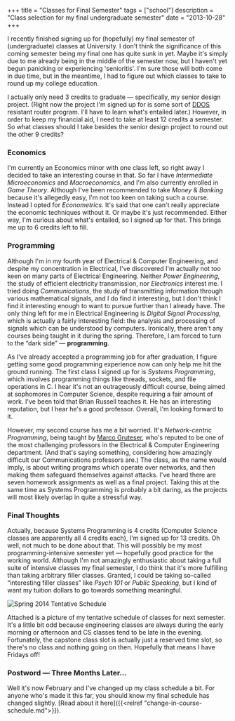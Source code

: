 +++
title = "Classes for Final Semester"
tags = ["school"]
description = "Class selection for my final undergraduate semester"
date = "2013-10-28"
+++

I recently finished signing up for (hopefully) my final semester of
(undergraduate) classes at University. I don't think the significance of this
coming semester being my final one has quite sunk in yet. Maybe it's simply due
to me already being in the middle of the semester now, but I haven't yet begun
panicking or experiencing 'senioritis'. I'm sure those will both come in due
time, but in the meantime, I had to figure out which classes to take to round up
my college education.

I actually only need 3 credits to graduate &mdash; specifically, my senior
design project. (Right now the project I'm signed up for is some sort of 
[DDOS](http://en.wikipedia.org/wiki/DDOS) resistant router program.  I'll have to
learn what's entailed later.) However, in order to keep my financial aid, I need
to take at least 12 credits a semester. So what classes should I take besides
the senior design project to round out the other 9 credits?

### Economics

I'm currently an Economics minor with one class left, so right away I decided to
take an interesting course in that. So far I have _Intermediate Microeconomics_
and _Macroeconomics_, and I'm also currently enrolled in _Game Theory_. Although
I've been recommended to take _Money & Banking_ because it's allegedly easy, I'm
not too keen on taking such a course. Instead I opted for _Econometrics_. It's
said that one can't really appreciate the economic techniques without it. Or
maybe it's just recommended. Either way, I'm curious about what's entailed, so I
signed up for that. This brings me up to 6 credits left to fill.

### Programming

Although I'm in my fourth year of Electrical & Computer Engineering, and despite
my concentration in Electrical, I've discovered I'm actually not too keen on
many parts of Electrical Engineering. Neither _Power Engineering_, the study of
efficient electricity transmission, nor _Electronics_ interest me. I tried doing
_Communications_, the study of transmitting information through various
mathematical signals, and I do find it interesting, but I don't think I find it
interesting enough to want to pursue further than I already have. The only thing
left for me in Electrical Engineering is _Digital Signal Processing_, which is
actually a fairly interesting field: the analysis and processing of signals
which can be understood by computers. Ironically, there aren't any courses being
taught in it during the spring. Therefore, I am forced to turn to the
&ldquo;dark side&rdquo; &mdash; **programming**.

As I've already accepted a programming job for after graduation, I figure
getting some good programming experience now can only help me hit the ground
running. The first class I signed up for is _Systems Programming_, which
involves programming things like threads, sockets, and file operations in C. I
hear it's not an outrageously difficult course, being aimed at sophomores in
Computer Science, despite requiring a fair amount of work. I've been told that
Brian Russell teaches it. He has an interesting reputation, but I hear he's a
good professor. Overall, I'm looking forward to it.

However, my second course has me a bit worried. It's 
_Network-centric Programming_, being taught by 
[Marco Gruteser](http://www.winlab.rutgers.edu/~gruteser/), 
who's reputed to be one of the
most challenging professors in the Electrical & Computer Engineering department.
(And that's saying something, considering how amazingly difficult our
Communications professors are.) The class, as the name would imply, is about
writing programs which operate over networks, and then making them safeguard
themselves against attacks. I've heard there are seven homework assignments as
well as a final project. Taking this at the same time as Systems Programming is
probably a bit daring, as the projects will most likely overlap in quite a
stressful way.

### Final Thoughts

Actually, because Systems Programming is 4 credits (Computer Science classes are
apparently all 4 credits each), I'm signed up for 13 credits. Oh well, not much
to be done about that. This will possibly be my most programming-intensive
semester yet &mdash; hopefully good practice for the working world. Although I'm
not amazingly enthusiastic about taking a full suite of intensive classes my
final semester, I do think that it's more fulfilling than taking arbitrary
filler classes. Granted, I could be taking so-called &ldquo;interesting filler
classes&rdquo; like _Psych 101_ or _Public Speaking_, but I kind of want my
tuition dollars to go towards something meaningful. 
<i class="fa fa-smile-o"></i>


![Spring 2014 Tentative Schedule](/img/Spring2014_TentativeSchedule.png)

Attached is a picture of my tentative schedule of classes for next semester.
It's a little bit odd because engineering classes are always during the early
morning or afternoon and CS classes tend to be late in the evening. Fortunately,
the capstone class slot is actually just a reserved time slot, so there's no
class and nothing going on then. Hopefully that means I have Fridays off!

### Postword &mdash; Three Months Later&hellip;

Well it's now February and I've changed up my class schedule a bit. For anyone
who's made it this far, you should know my final schedule has changed slightly.
[Read about it here]({{<relref "change-in-course-schedule.md">}}).
